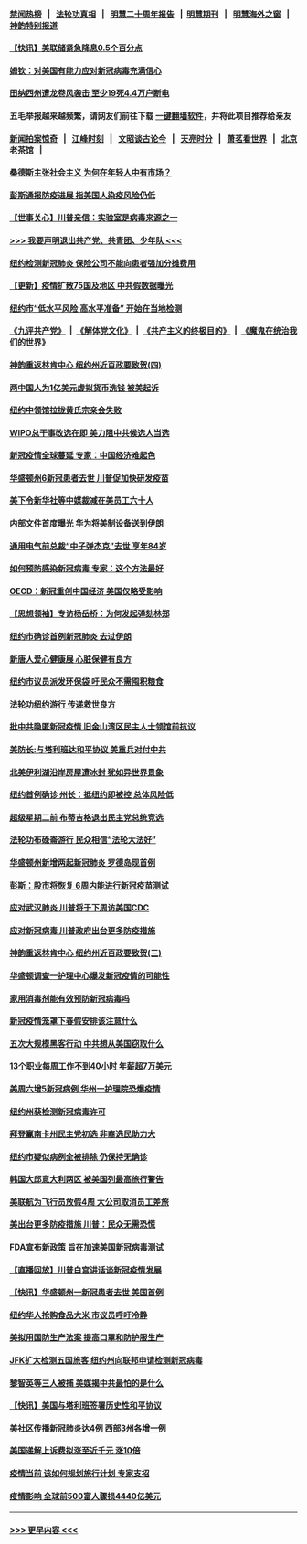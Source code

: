 #### [禁闻热榜](热点新闻.md?=0)  &nbsp;&nbsp;|&nbsp;&nbsp; [法轮功真相](https://github.com/gfw-breaker/truth/blob/master/README.md?=0) &nbsp;&nbsp;|&nbsp;&nbsp; [明慧二十周年报告](https://github.com/gfw-breaker/mh-reports/blob/master/README.md?=0) &nbsp;&nbsp;|&nbsp;&nbsp;[明慧期刊](https://github.com/gfw-breaker/mh-qikan) &nbsp;&nbsp;|&nbsp;&nbsp; [明慧海外之窗](https://github.com/gfw-breaker/mh-news/blob/master/README.md?=0) &nbsp;&nbsp;|&nbsp;&nbsp; [神韵特别报道](https://github.com/gfw-breaker/mh-news/blob/master/shenyun.md?=0)
#### [【快讯】美联储紧急降息0.5个百分点](../pages/nsc412/n11912406.md?t=03040202) 
#### [姆钦：对美国有能力应对新冠病毒充满信心](../pages/nsc412/n11912446.md?t=03040202) 
#### [田纳西州遭龙卷风袭击 至少19死4.4万户断电](../pages/nsc412/n11912066.md?t=03040202) 
#### 五毛举报越来越频繁，请网友们前往下载 [一键翻墙软件](https://github.com/gfw-breaker/ssr-accounts)，并将此项目推荐给亲友
#### [新闻拍案惊奇](https://github.com/gfw-breaker/banned-news/blob/master/pages/link4.md) &nbsp;&nbsp;|&nbsp;&nbsp; [江峰时刻](https://github.com/gfw-breaker/banned-news/blob/master/pages/link4.md) &nbsp;&nbsp;|&nbsp;&nbsp; [文昭谈古论今](https://github.com/gfw-breaker/banned-news/blob/master/pages/link4.md) &nbsp;&nbsp;|&nbsp;&nbsp; [天亮时分](https://github.com/gfw-breaker/banned-news/blob/master/pages/link4.md) &nbsp;&nbsp;|&nbsp;&nbsp; [萧茗看世界](https://github.com/gfw-breaker/banned-news/blob/master/pages/link4.md) &nbsp;&nbsp;|&nbsp;&nbsp; [北京老茶馆](https://github.com/gfw-breaker/banned-news/blob/master/pages/link4.md) &nbsp;&nbsp;|&nbsp;&nbsp; 
#### [桑德斯主张社会主义 为何在年轻人中有市场？](../pages/nsc412/n11911086.md?t=03040202) 
#### [彭斯通报防疫进展 指美国人染疫风险仍低](../pages/nsc412/n11910872.md?t=03040202) 
#### [【世事关心】川普亲信：实验室是病毒来源之一](../pages/nsc412/n11910876.md?t=03040202) 
#### [>>> 我要声明退出共产党、共青团、少年队 <<<](https://github.com/begood0513/goodnews/blob/master/quit/letter.md) 
#### [纽约检测新冠肺炎  保险公司不能向患者强加分摊费用](../pages/nsc412/n11911167.md?t=03040202) 
#### [【更新】疫情扩散75国及地区 中共假数据曝光](../pages/nsc412/n11890652.md?t=03040202) 
#### [纽约市“低水平风险 高水平准备” 开始在当地检测](../pages/nsc412/n11911154.md?t=03040202) 
#### [《九评共产党》](https://github.com/begood0513/9ping.md/blob/master/README.md) &nbsp;|&nbsp; [《解体党文化》](../../../../jtdwh.md/blob/master/README.md)  &nbsp;|&nbsp; [《共产主义的终极目的》](../../../../gczydzjmd.md/blob/master/README.md) &nbsp;|&nbsp; [《魔鬼在统治我们的世界》](../../../../mgztzwmdsj.md/blob/master/README.md) 
#### [神韵重返林肯中心 纽约州近百政要致贺(四)](../pages/nsc412/n11908757.md?t=03040202) 
#### [两中国人为1亿美元虚拟货币洗钱 被美起诉](../pages/nsc412/n11910880.md?t=03040202) 
#### [纽约中领馆拉拢黄氏宗亲会失败](../pages/nsc412/n11910480.md?t=03040202) 
#### [WIPO总干事改选在即 美力阻中共候选人当选](../pages/nsc412/n11910464.md?t=03040202) 
#### [新冠疫情全球蔓延 专家：中国经济难起色](../pages/nsc412/n11910439.md?t=03040202) 
#### [华盛顿州6新冠患者去世 川普促加快研发疫苗](../pages/nsc412/n11910399.md?t=03040202) 
#### [美下令新华社等中媒裁减在美员工六十人](../pages/nsc412/n11910256.md?t=03040202) 
#### [内部文件首度曝光 华为将美制设备送到伊朗](../pages/nsc412/n11910211.md?t=03040202) 
#### [通用电气前总裁“中子弹杰克”去世 享年84岁](../pages/nsc412/n11910095.md?t=03040202) 
#### [如何预防感染新冠病毒 专家：这个方法最好](../pages/nsc412/n11909928.md?t=03040202) 
#### [OECD：新冠重创中国经济 美国仅略受影响](../pages/nsc412/n11910023.md?t=03040202) 
#### [【思想领袖】专访杨岳桥：为何发起弹劾林郑](../pages/nsc412/n11810919.md?t=03040202) 
#### [纽约市确诊首例新冠肺炎  去过伊朗](../pages/nsc412/n11908737.md?t=03040202) 
#### [新唐人爱心健康展  心脏保健有良方](../pages/nsc412/n11908619.md?t=03040202) 
#### [纽约市议员派发环保袋  吁民众不需囤积粮食](../pages/nsc412/n11908742.md?t=03040202) 
#### [法轮功纽约游行 传递救世良方](../pages/nsc412/n11907831.md?t=03040202) 
#### [批中共隐匿新冠疫情  旧金山湾区民主人士领馆前抗议](../pages/nsc412/n11908761.md?t=03040202) 
#### [美防长:与塔利班达和平协议 美重兵对付中共](../pages/nsc412/n11908366.md?t=03040202) 
#### [北美伊利湖沿岸房屋遭冰封 犹如异世界景象](../pages/nsc412/n11908465.md?t=03040202) 
#### [纽约首例确诊 州长：抵纽约即被控 总体风险低](../pages/nsc412/n11908143.md?t=03040202) 
#### [超级星期二前 布蒂吉格退出民主党总统竞选](../pages/nsc412/n11908156.md?t=03040202) 
#### [法轮功布碌崙游行 民众相信“法轮大法好”](../pages/nsc412/n11907645.md?t=03040202) 
#### [华盛顿州新增两起新冠肺炎 罗德岛现首例](../pages/nsc412/n11907757.md?t=03040202) 
#### [彭斯：股市将恢复 6周内能进行新冠疫苗测试](../pages/nsc412/n11907550.md?t=03040202) 
#### [应对武汉肺炎 川普将于下周访美国CDC](../pages/nsc412/n11907493.md?t=03040202) 
#### [应对新冠病毒 川普政府出台更多防疫措施](../pages/nsc412/n11907354.md?t=03040202) 
#### [神韵重返林肯中心 纽约州近百政要致贺(三)](../pages/nsc412/n11904356.md?t=03040202) 
#### [华盛顿调查一护理中心爆发新冠疫情的可能性](../pages/nsc412/n11907230.md?t=03040202) 
#### [家用消毒剂能有效预防新冠病毒吗](../pages/nsc412/n11905553.md?t=03040202) 
#### [新冠疫情笼罩下春假安排该注意什么](../pages/nsc412/n11906890.md?t=03040202) 
#### [五次大规模黑客行动 中共想从美国窃取什么](../pages/nsc412/n11899124.md?t=03040202) 
#### [13个职业每周工作不到40小时 年薪超7万美元](../pages/nsc412/n11893686.md?t=03040202) 
#### [美周六增5新冠病例 华州一护理院恐爆疫情](../pages/nsc412/n11905823.md?t=03040202) 
#### [纽约州获检测新冠病毒许可](../pages/nsc412/n11906069.md?t=03040202) 
#### [拜登赢南卡州民主党初选 非裔选民助力大](../pages/nsc412/n11905930.md?t=03040202) 
#### [纽约市疑似病例全被排除 仍保持无确诊](../pages/nsc412/n11906039.md?t=03040202) 
#### [韩国大邱意大利两区 被美国列最高旅行警告](../pages/nsc412/n11905944.md?t=03040202) 
#### [美联航为飞行员放假4周 大公司取消员工差旅](../pages/nsc412/n11905894.md?t=03040202) 
#### [美出台更多防疫措施 川普：民众无需恐慌](../pages/nsc412/n11905747.md?t=03040202) 
#### [FDA宣布新政策 旨在加速美国新冠病毒测试](../pages/nsc412/n11905693.md?t=03040202) 
#### [【直播回放】川普白宫讲话谈新冠疫情发展](../pages/nsc412/n11905588.md?t=03040202) 
#### [【快讯】华盛顿州一新冠患者去世 美国首例](../pages/nsc412/n11905571.md?t=03040202) 
#### [纽约华人抢购食品大米 市议员呼吁冷静](../pages/nsc412/n11904453.md?t=03040202) 
#### [美拟用国防生产法案 提高口罩和防护服生产](../pages/nsc412/n11905517.md?t=03040202) 
#### [JFK扩大检测五国旅客 纽约州向联邦申请检测新冠病毒](../pages/nsc412/n11905491.md?t=03040202) 
#### [黎智英等三人被捕 美媒揭中共最怕的是什么](../pages/nsc412/n11905316.md?t=03040202) 
#### [【快讯】美国与塔利班签署历史性和平协议](../pages/nsc412/n11905172.md?t=03040202) 
#### [美社区传播新冠肺炎达4例 西部3州各增一例](../pages/nsc412/n11904070.md?t=03040202) 
#### [美国递解上诉费拟涨至近千元  涨10倍](../pages/nsc412/n11904466.md?t=03040202) 
#### [疫情当前 该如何规划旅行计划 专家支招](../pages/nsc412/n11903865.md?t=03040202) 
#### [疫情影响 全球前500富人骤损4440亿美元](../pages/nsc412/n11904283.md?t=03040202) 

----
#### [ >>> 更早内容 <<< ](../indexes/nsc412-earlier.md)
